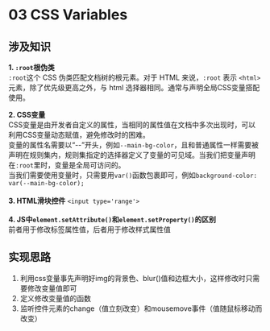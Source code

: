 # 03 CSS Variables

## 涉及知识
**1. `:root`根伪类**
<br/>
`:root`这个 CSS 伪类匹配文档树的根元素。对于 HTML 来说，`:root` 表示 `<html>` 元素，除了优先级更高之外，与 html 选择器相同。通常与声明全局CSS变量搭配使用。
<br/>

**2. CSS变量**
<br/>
CSS变量是由开发者自定义的属性，当相同的属性值在文档中多次出现时，可以利用CSS变量动态赋值，避免修改时的困难。<br/>
变量的属性名需要以“--”开头，例如`--main-bg-color`，且和普通属性一样需要被声明在规则集内，规则集指定的选择器定义了变量的可见域。当我们把变量声明在`:root`里时，变量是全局可访问的。 <br/>
当我们需要使用变量时，只需要用`var()`函数包裹即可，例如`background-color: var(--main-bg-color);`<br/>
<br/>
**3. HTML滑块控件** `<input type='range'>`
<br/>
<br/>
**4. JS中`element.setAttribute()`和`element.setProperty()`的区别**
<br/>
前者用于修改标签属性值，后者用于修改样式属性值

## 实现思路
1. 利用css变量事先声明好img的背景色、blur()值和边框大小，这样修改时只需要修改变量值即可<br/>
2. 定义修改变量值的函数<br/>
3. 监听控件元素的change（值立刻改变）和mousemove事件（值随鼠标移动而改变）
